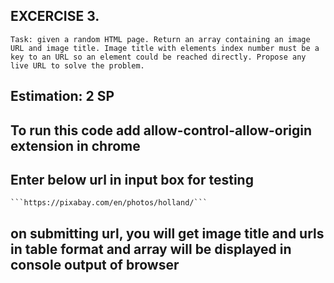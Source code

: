 ## EXCERCISE 3.
```
Task: given a random HTML page. Return an array containing an image URL and image title. Image title with elements index number must be a key to an URL so an element could be reached directly. Propose any live URL to solve the problem.

```
## Estimation: 2 SP

## To run this code add allow-control-allow-origin extension in chrome
## Enter below url in input box for testing
	```https://pixabay.com/en/photos/holland/```
## on submitting url, you will get image title and urls in table format and array will be displayed in console output of browser
